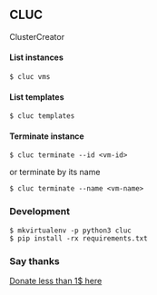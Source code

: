 ## CLUC

ClusterCreator


#### List instances
```
$ cluc vms
```

#### List templates
```
$ cluc templates
```

#### Terminate instance
```
$ cluc terminate --id <vm-id>
```
or terminate by its name
```
$ cluc terminate --name <vm-name>
```


### Development
```
$ mkvirtualenv -p python3 cluc
$ pip install -rx requirements.txt
```

### Say thanks

[Donate less than 1$ here](https://gimmebackmyson.herokuapp.com/)
